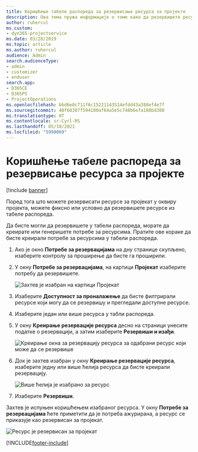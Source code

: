 ```yaml
---
title: Коришћење табеле распореда за резервисање ресурса за пројекте
description: Ова тема пружа информације о томе како да резервишете ресурсе.
author: ruhercul
ms.custom:
- dyn365-projectservice
ms.date: 03/28/2019
ms.topic: article
ms.author: ruhercul
audience: Admin
search.audienceType:
- admin
- customizer
- enduser
search.app:
- D365CE
- D365PS
- ProjectOperations
ms.openlocfilehash: bbd6e8c711f6c15221143514efdd43a388ef4e7f
ms.sourcegitcommit: 40f68387f594180af64a5e5c748b6efa188bd300
ms.translationtype: HT
ms.contentlocale: sr-Cyrl-RS
ms.lasthandoff: 05/10/2021
ms.locfileid: "5998069"
---
```

# <a name="use-the-schedule-board-to-book-project-resources"></a>Коришћење табеле распореда за резервисање ресурса за пројекте

[!include [banner](../includes/psa-now-project-operations.md)]

Поред тога што можете резервисати ресурсе за пројекат у оквиру пројекта, можете фиксно или условно да резервишете ресурсе из табеле распореда.

Да бисте могли да резервишете у табели распореда, морате да креирате или генеришете потребе за ресурсима. Пратите ове кораке да бисте креирали потребе за ресурсима у табели распореда.

1. Ако је окно **Потребе за резервацијама** на дну странице скупљено, изаберите контролу за проширење да бисте га проширили.
2. У окну **Потребе за резервацијама**, на картици **Пројекат** изаберите потребу да резервишете.

    ![Захтев је изабран на картици Пројекат](media/Resource-Management-image73.png)

3. Изаберите **Доступност за проналажење** да бисте филтрирали ресурсе који могу да се резервишу и прегледали доступне ресурсе. 
4. Изаберите један или више ресурса у табли распореда. 
5. У окну **Креирање резервације ресурса** десно на страници унесите податке о резервацији, а затим изаберите **Резервиши и изађи**.

    ![Креирање окна за резервацију ресурса за одабрани ресурс који може да се резервише](media/Resource-Management-image74.png)

6. Док је захтев изабран у окну **Креирање резервације ресурса**, изаберите једну или више ћелија ресурса да бисте креирали резервацију.

    ![Више ћелија је изабрано за ресурс](media/Resource-Management-image75.png)

7. Изаберите **Резервиши**.

Захтев је испуњен коришћењем изабраног ресурса. У окну **Потребе за резервацијама** ћете приметити да је потреба ажурирана, а ресурс се приказује као резервисан за пројекат.

![Ресурс је резервисан за пројекат](media/Resource-Management-image76.png)


[!INCLUDE[footer-include](../includes/footer-banner.md)]